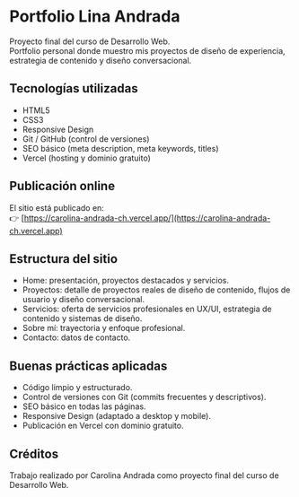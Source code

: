 # Portfolio Lina Andrada

Proyecto final del curso de Desarrollo Web.  
Portfolio personal donde muestro mis proyectos de diseño de experiencia, estrategia de contenido y diseño conversacional.

## Tecnologías utilizadas

- HTML5
- CSS3
- Responsive Design
- Git / GitHub (control de versiones)
- SEO básico (meta description, meta keywords, titles)
- Vercel (hosting y dominio gratuito)

## Publicación online

El sitio está publicado en:  
👉 [https://carolina-andrada-ch.vercel.app/](https://carolina-andrada-ch.vercel.app)

## Estructura del sitio

- Home: presentación, proyectos destacados y servicios.
- Proyectos: detalle de proyectos reales de diseño de contenido, flujos de usuario y diseño conversacional.
- Servicios: oferta de servicios profesionales en UX/UI, estrategia de contenido y sistemas de diseño.
- Sobre mí: trayectoria y enfoque profesional.
- Contacto: datos de contacto.

## Buenas prácticas aplicadas

- Código limpio y estructurado.
- Control de versiones con Git (commits frecuentes y descriptivos).
- SEO básico en todas las páginas.
- Responsive Design (adaptado a desktop y mobile).
- Publicación en Vercel con dominio gratuito.

## Créditos

Trabajo realizado por Carolina Andrada como proyecto final del curso de Desarrollo Web.
